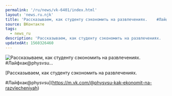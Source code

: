 ```yaml
---
permalink: '/ru/news/vk-6401/index.html'
layout: 'news.ru.njk'
title: 'Рассказываем, как студенту сэкономить на развлечениях.    #Лайфхак@physvsu…'
source: ВКонтакте
tags:
  - news_ru
description: 'Рассказываем, как студенту сэкономить на развлечениях.    #Лайфхак@physvsu…'
updatedAt: 1560326460
---
```

![Рассказываем, как студенту сэкономить на развлечениях.    #Лайфхак@physvsu…](https://sun9-19.userapi.com/impg/Zdb6YHA_kd07NZDxJa_o06gNtu8oF9Zu4LKcbg/SVlZyKTI2oc.jpg?size=960x639&quality=96&proxy=1&sign=87e1ddb1a68d79f178bbaf78a67ab360&c_uniq_tag=dNdX_p5yzRkOsrgOtVnKCG-Km5sj9tmMA7jtgoMgao0&type=album)

[Рассказываем, как студенту сэкономить на развлечениях. 
 
#Лайфхак@physvsu](https://m.vk.com/@physvsu-kak-ekonomit-na-razvlecheniyah)
